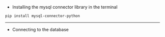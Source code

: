 - Installing the mysql connector library in the terminal 
```
pip install mysql-connector-python
```

---

- Connecting to the database

